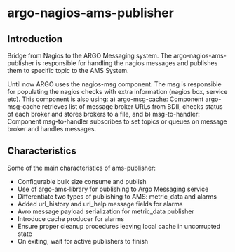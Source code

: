 # argo-nagios-ams-publisher

## Introduction 

Bridge from Nagios to the ARGO Messaging system. The argo-nagios-ams-publisher is responsible for handling the nagios messages and publishes them to specific topic to the AMS System.

Until now ARGO uses the nagios-msg component. The msg is responsible for populating the nagios checks with extra information (nagios box, service etc). This component is also using: a)  argo-msg-cache: Component argo-msg-cache retrieves list of message broker URLs from BDII, checks status of each broker and stores brokers to a file, and b) msg-to-handler: Component msg-to-handler subscribes to set topics or queues on message broker and handles messages.  

## Characteristics 

Some of the main characteristics of ams-publisher:

 - Configurable bulk size consume and publish
 - Use of argo-ams-library for publishing to Argo Messaging service
 - Differentiate two types of publishing to AMS: metric_data and alarms
 - Added url_history and url_help message fields for alarms
 - Avro message payload serialization for metric_data publisher
 - Introduce cache producer for alarms
 - Ensure proper cleanup procedures leaving local cache in uncorrupted state
 - On exiting, wait for active publishers to finish

